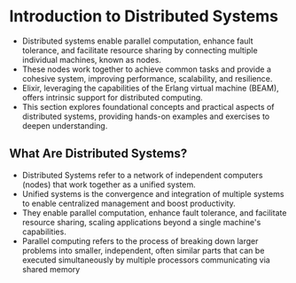# Introduction to Distributed Systems

- Distributed systems enable parallel computation, enhance fault tolerance, and facilitate resource sharing by connecting multiple individual machines, known as nodes. 
- These nodes work together to achieve common tasks and provide a cohesive system, improving performance, scalability, and resilience.
- Elixir, leveraging the capabilities of the Erlang virtual machine (BEAM), offers intrinsic support for distributed computing.
- This section explores foundational concepts and practical aspects of distributed systems, providing hands-on examples and exercises to deepen understanding.

## What Are Distributed Systems?
- Distributed Systems refer to a network of independent computers (nodes) that work together as a unified system.
- Unified systems is the convergence and integration of multiple systems to enable centralized management and boost productivity.
- They enable parallel computation, enhance fault tolerance, and facilitate resource sharing, scaling applications beyond a single machine's capabilities.
- Parallel computing refers to the process of breaking down larger problems into smaller, independent, often similar parts that can be executed simultaneously by multiple processors communicating via shared memory
